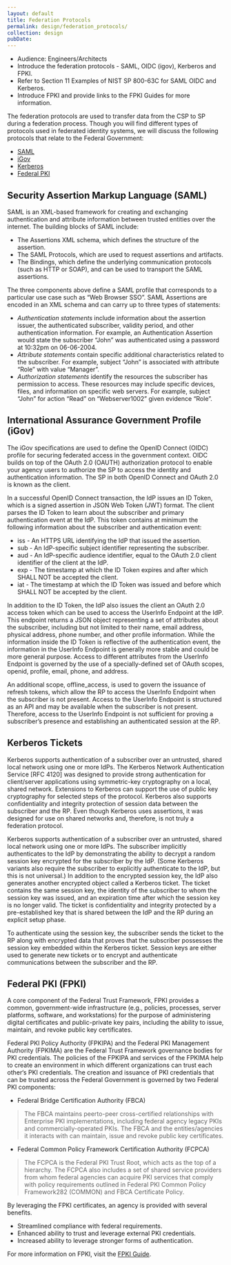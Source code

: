 ```yaml
---
layout: default
title: Federation Protocols
permalink: design/federation_protocols/
collection: design
pubDate: 
---
```


- Audience: Engineers/Architects
- Introduce the federation protocols - SAML, OIDC (igov), Kerberos and FPKI.
- Refer to Section 11 Examples of NIST SP 800-63C for SAML OIDC and Kerberos.
- Introduce FPKI and provide links to the FPKI Guides for more information.

The federation protocols are used to transfer data from the CSP to SP during a federation process. Though you will find different types of protocols used in federated identity systems, we will discuss the following protocols that relate to the Federal Government:

- [SAML](#security-assertion-markup-language-saml)
- [iGov](#international-assurance-government-profile-igov)
- [Kerberos](#kerberos-tickets)
- [Federal PKI](#federal-pki-fpki)

## Security Assertion Markup Language (SAML)

SAML is an XML-based framework for creating and exchanging authentication and attribute information between trusted entities over the internet. The building blocks of SAML include:

- The Assertions XML schema, which defines the structure of the assertion.
- The SAML Protocols, which are used to request assertions and artifacts.
- The Bindings, which define the underlying communication protocols (such as HTTP or SOAP), and can be used to transport the SAML assertions.

The three components above define a SAML profile that corresponds to a particular use case such as “Web Browser SSO”.
SAML Assertions are encoded in an XML schema and can carry up to three types of statements:

- _Authentication statements_ include information about the assertion issuer, the authenticated subscriber, validity period, and other authentication information. For example, an Authentication Assertion would state the subscriber “John” was authenticated using a password at 10:32pm on 06-06-2004.
- _Attribute statements_ contain specific additional characteristics related to the subscriber. For example, subject “John” is associated with attribute “Role” with value “Manager”.
- _Authorization statements_ identify the resources the subscriber has permission to access. These resources may include specific devices, files, and information on specific web servers. For example, subject “John” for action “Read” on “Webserver1002” given evidence “Role”.

## International Assurance Government Profile (iGov)

The iGov specifications are used to define the OpenID Connect (OIDC) profile for securing federated access in the government context.  OIDC builds on top of the OAuth 2.0 (OAUTH) authorization protocol to enable your agency users to authorize the SP to access the  identity and authentication information. The SP in both OpenID Connect and OAuth 2.0 is known as the client. 

In a successful OpenID Connect transaction, the IdP issues an ID Token, which is a signed assertion in JSON Web Token (JWT) format. The client parses the ID Token to learn about the subscriber and primary authentication event at the IdP. This token contains at minimum the following information about the subscriber and authentication event:

- iss - An HTTPS URL identifying the IdP that issued the assertion.
- sub - An IdP-specific subject identifier representing the subscriber.
- aud - An IdP-specific audience identifier, equal to the OAuth 2.0 client identifier of the client at the IdP.
- exp - The timestamp at which the ID Token expires and after which SHALL NOT be accepted the client.
- iat - The timestamp at which the ID Token was issued and before which SHALL NOT be accepted by the client.

In addition to the ID Token, the IdP also issues the client an OAuth 2.0 access token which can be used to access the UserInfo Endpoint at the IdP. This endpoint returns a JSON object representing a set of attributes about the subscriber, including but not limited to their name, email address, physical address, phone number, and other profile information. While the information inside the ID Token is reflective of the authentication event, the information in the UserInfo Endpoint is generally more stable and could be more general purpose. Access to different attributes from the UserInfo Endpoint is governed by the use of a specially-defined set of OAuth scopes, openid, profile, email, phone, and address. 

An additional scope, offline_access, is used to govern the issuance of refresh tokens, which allow the RP to access the UserInfo Endpoint when the subscriber is not present. Access to the UserInfo Endpoint is structured as an API and may be available when the subscriber is not present. Therefore, access to the UserInfo Endpoint is not sufficient for proving a subscriber’s presence and establishing an authenticated session at the RP.

## Kerberos Tickets

Kerberos supports authentication of a subscriber over an untrusted, shared local network using one or more IdPs. The Kerberos Network Authentication Service [RFC 4120] was designed to provide strong authentication for client/server applications using symmetric-key cryptography on a local, shared network. Extensions to Kerberos can support the use of public key cryptography for selected steps of the protocol. Kerberos also supports confidentiality and integrity protection of session data between the subscriber and the RP. Even though Kerberos uses assertions, it was designed for use on shared networks and, therefore, is not truly a federation protocol.

Kerberos supports authentication of a subscriber over an untrusted, shared local network using one or more IdPs. The subscriber implicitly authenticates to the IdP by demonstrating the ability to decrypt a random session key encrypted for the subscriber by the IdP. (Some Kerberos variants also require the subscriber to explicitly authenticate to the IdP, but this is not universal.) In addition to the encrypted session key, the IdP also generates another encrypted object called a Kerberos ticket. The ticket contains the same session key, the identity of the subscriber to whom the session key was issued, and an expiration time after which the session key is no longer valid. The ticket is confidentiality and integrity protected by a pre-established key that is shared between the IdP and the RP during an explicit setup phase.

To authenticate using the session key, the subscriber sends the ticket to the RP along with encrypted data that proves that the subscriber possesses the session key embedded within the Kerberos ticket. Session keys are either used to generate new tickets or to encrypt and authenticate communications between the subscriber and the RP.

## Federal PKI (FPKI)

A core component of the Federal Trust Framework, FPKI provides a common, government-wide
infrastructure (e.g., policies, processes, server platforms, software, and workstations) for the
purpose of administering digital certificates and public-private key pairs, including the ability to
issue, maintain, and revoke public key certificates. 

Federal PKI Policy Authority (FPKIPA) and the Federal PKI Management Authority (FPKIMA) are the 
Federal Trust Framework governance bodies for PKI credentials. The policies of the FPKIPA and 
services of the FPKIMA help to create an environment in which different organizations can 
trust each other‘s PKI credentials. The creation and issuance of PKI credentials that can be trusted
across the Federal Government is governed by two Federal PKI components:

- Federal Bridge Certification Authority (FBCA)
> The FBCA maintains peerto-peer cross-certified relationships with Enterprise PKI implementations, including
federal agency legacy PKIs and commercially-operated PKIs. The FBCA and the entities/agencies it interacts 
with can maintain, issue and revoke public key certificates.

- Federal Common Policy Framework Certification Authority (FCPCA)
> The FCPCA is the Federal PKI Trust Root, which acts as the top of a hierarchy. The FCPCA also includes a
set of shared service providers from whom federal agencies can acquire PKI services that
comply with policy requirements outlined in Federal PKI Common Policy Framework282
(COMMON) and FBCA Certificate Policy.

By leveraging the FPKI certificates, an agency is provided with several benefits.
- Streamlined compliance with federal requirements.
- Enhanced ability to trust and leverage external PKI credentials.
- Increased ability to leverage stronger forms of authentication.

For more information on FPKI, visit the [FPKI Guide](https://fpki.idmanagement.gov).






































